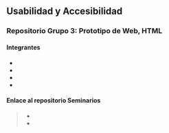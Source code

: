 ## Usabilidad y Accesibilidad
### Repositorio Grupo 3: Prototipo de Web, HTML


#### Integrantes
- 
-
-
-

#### Enlace al repositorio Seminarios
> -
> -
